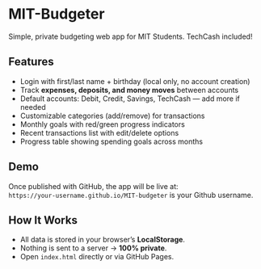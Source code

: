 # MIT-Budgeter
Simple, private budgeting web app for MIT Students. TechCash included!

## Features
- Login with first/last name + birthday (local only, no account creation)
- Track **expenses, deposits, and money moves** between accounts
- Default accounts: Debit, Credit, Savings, TechCash — add more if needed
- Customizable categories (add/remove) for transactions
- Monthly goals with red/green progress indicators
- Recent transactions list with edit/delete options
- Progress table showing spending goals across months

## Demo
Once published with GitHub, the app will be live at:  
`https://your-username.github.io/MIT-budgeter`
<your-username> is your Github username.

## How It Works
- All data is stored in your browser’s **LocalStorage**.
- Nothing is sent to a server → **100% private**.
- Open `index.html` directly or via GitHub Pages.
